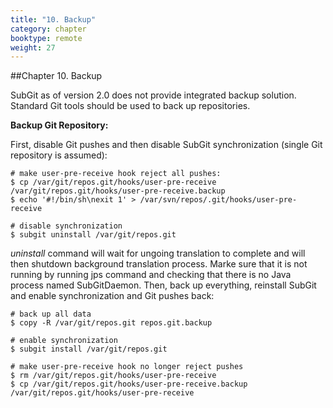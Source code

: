 ```yaml
---
title: "10. Backup"
category: chapter
booktype: remote
weight: 27
---
```

##Chapter 10. Backup

SubGit as of version 2.0 does not provide integrated backup solution. Standard Git tools should be used to back up repositories.

**Backup Git Repository:**

First, disable Git pushes and then disable SubGit synchronization (single Git repository is assumed):

    # make user-pre-receive hook reject all pushes:
    $ cp /var/git/repos.git/hooks/user-pre-receive /var/git/repos.git/hooks/user-pre-receive.backup
    $ echo '#!/bin/sh\nexit 1' > /var/svn/repos/.git/hooks/user-pre-receive

    # disable synchronization
    $ subgit uninstall /var/git/repos.git

*uninstall* command will wait for ungoing translation to complete and will then shutdown background translation process. Marke sure that it is not running by running jps command and checking that there is no Java process named SubGitDaemon. Then, back up everything, reinstall SubGit and enable synchronization and Git pushes back:

    # back up all data
    $ copy -R /var/git/repos.git repos.git.backup

    # enable synchronization
    $ subgit install /var/git/repos.git

    # make user-pre-receive hook no longer reject pushes
    $ rm /var/git/repos.git/hooks/user-pre-receive
    $ cp /var/git/repos.git/hooks/user-pre-receive.backup /var/git/repos.git/hooks/user-pre-receive